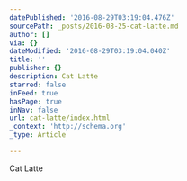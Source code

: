 ```yaml
---
datePublished: '2016-08-29T03:19:04.476Z'
sourcePath: _posts/2016-08-25-cat-latte.md
author: []
via: {}
dateModified: '2016-08-29T03:19:04.040Z'
title: ''
publisher: {}
description: Cat Latte
starred: false
inFeed: true
hasPage: true
inNav: false
url: cat-latte/index.html
_context: 'http://schema.org'
_type: Article

---
```

Cat Latte

>